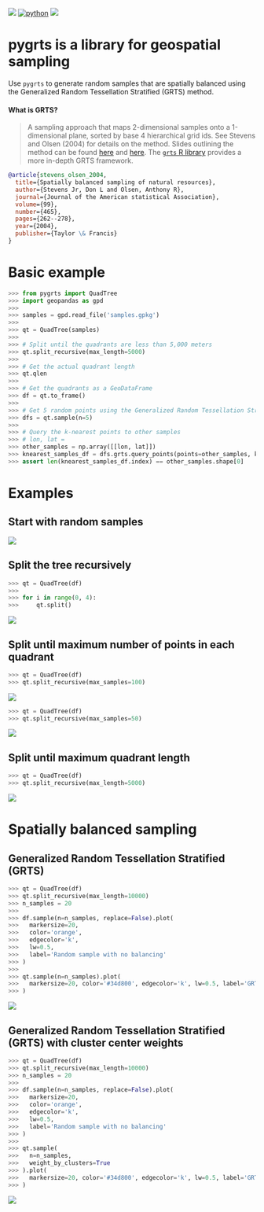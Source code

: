[![](https://img.shields.io/badge/License-MIT-black.svg)](https://lbesson.mit-license.org/)
[![python](https://img.shields.io/badge/Python-3.7%20%7C%203.8%20%7C%203.9-3776AB.svg?style=flat&logo=python&logoColor=white)](https://www.python.org)
[![](https://img.shields.io/github/v/release/jgrss/pygrts?display_name=release)](https://github.com/jgrss/pygrts/releases)

# pygrts is a library for geospatial sampling

Use `pygrts` to generate random samples that are spatially balanced using the Generalized Random Tessellation Stratified (GRTS) method.

#### What is GRTS?

> A sampling approach that maps 2-dimensional samples onto a 1-dimensional plane, sorted by base 4 hierarchical grid ids. See Stevens and Olsen (2004) for details on the method. Slides outlining the method can be found [here](https://archive.epa.gov/nheerl/arm/web/pdf/grts_ss.pdf) and [here](https://qcnrgradstudentcouncil.files.wordpress.com/2012/12/ecolunch_grts.pdf). The [`grts` R library](https://rdrr.io/cran/spsurvey/man/grts.html) provides a more in-depth GRTS framework.

```bibtex
@article{stevens_olsen_2004,
  title={Spatially balanced sampling of natural resources},
  author={Stevens Jr, Don L and Olsen, Anthony R},
  journal={Journal of the American statistical Association},
  volume={99},
  number={465},
  pages={262--278},
  year={2004},
  publisher={Taylor \& Francis}
}
```

# Basic example

```python
>>> from pygrts import QuadTree
>>> import geopandas as gpd
>>>
>>> samples = gpd.read_file('samples.gpkg')
>>>
>>> qt = QuadTree(samples)
>>>
>>> # Split until the quadrants are less than 5,000 meters
>>> qt.split_recursive(max_length=5000)
>>>
>>> # Get the actual quadrant length
>>> qt.qlen
>>>
>>> # Get the quadrants as a GeoDataFrame
>>> df = qt.to_frame()
>>>
>>> # Get 5 random points using the Generalized Random Tessellation Stratified (GRTS) method
>>> dfs = qt.sample(n=5)
>>>
>>> # Query the k-nearest points to other samples
>>> # lon, lat =
>>> other_samples = np.array([[lon, lat]])
>>> knearest_samples_df = dfs.grts.query_points(points=other_samples, k=1)
>>> assert len(knearest_samples_df.index) == other_samples.shape[0]
```

# Examples

## Start with random samples

![](data/grts_fig1.png)

## Split the tree recursively

```python
>>> qt = QuadTree(df)
>>>
>>> for i in range(0, 4):
>>>     qt.split()
```

![](data/grts_fig2.png)

## Split until maximum number of points in each quadrant

```python
>>> qt = QuadTree(df)
>>> qt.split_recursive(max_samples=100)
```

![](data/grts_fig3.png)

```python
>>> qt = QuadTree(df)
>>> qt.split_recursive(max_samples=50)
```

![](data/grts_fig4.png)

## Split until maximum quadrant length

```python
>>> qt = QuadTree(df)
>>> qt.split_recursive(max_length=5000)
```

![](data/grts_fig5.png)

# Spatially balanced sampling

## Generalized Random Tessellation Stratified (GRTS)

```python
>>> qt = QuadTree(df)
>>> qt.split_recursive(max_length=10000)
>>> n_samples = 20
>>>
>>> df.sample(n=n_samples, replace=False).plot(
>>>   markersize=20,
>>>   color='orange',
>>>   edgecolor='k',
>>>   lw=0.5,
>>>   label='Random sample with no balancing'
>>> )
>>>
>>> qt.sample(n=n_samples).plot(
>>>   markersize=20, color='#34d800', edgecolor='k', lw=0.5, label='GRTS'
>>> )
```

![](data/grts_fig6.png)

## Generalized Random Tessellation Stratified (GRTS) with cluster center weights

```python
>>> qt = QuadTree(df)
>>> qt.split_recursive(max_length=10000)
>>> n_samples = 20
>>>
>>> df.sample(n=n_samples, replace=False).plot(
>>>   markersize=20,
>>>   color='orange',
>>>   edgecolor='k',
>>>   lw=0.5,
>>>   label='Random sample with no balancing'
>>> )
>>>
>>> qt.sample(
>>>   n=n_samples,
>>>   weight_by_clusters=True
>>> ).plot(
>>>   markersize=20, color='#34d800', edgecolor='k', lw=0.5, label='GRTS'
>>> )
```

![](data/grts_fig7.png)
